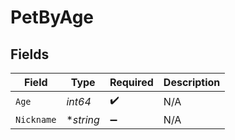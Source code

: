 # PetByAge


## Fields

| Field              | Type               | Required           | Description        |
| ------------------ | ------------------ | ------------------ | ------------------ |
| `Age`              | *int64*            | :heavy_check_mark: | N/A                |
| `Nickname`         | **string*          | :heavy_minus_sign: | N/A                |